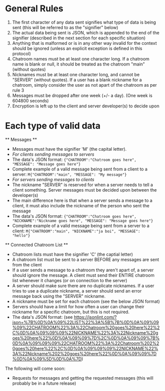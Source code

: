 # General Rules
1. The first character of any data sent signifies what type of data is being sent (this will be referred to as the "signifier" below)
2. The actual data being sent is JSON, which is appended to the end of the signifier (described in the next section for each specific situation)
3. Anything that is malformed or is in any other way invalid for the context should be ignored (unless an explicit exception is defined in this protocol)
4. Chatroom names must be at least one character long. If a chatroom name is blank or null, it should be treated as the chatroom "main" (without quotes)
5. Nicknames must be at least one character long, and cannot be "SERVER" (without quotes). If a user has a blank nickname for a chatroom, simply consider the user as not apart of the chatroom as per rule 3
6. Messages must be dropped after one week (+/- a day). (One week is 604800 seconds)
7. Encryption is left up to the client and server developer(s) to decide upon

# Each type of valid data  
** Messages **  
- Messages must have the signifier 'M' (the capital letter).
- *For clients sending messages to servers*
- The data's JSON format: `{"CHATROOM":"Chatroom goes here", "MESSAGE": "Message goes here"}`
- Complete example of a valid message being sent from a client to a server: `M{"CHATROOM":"main", "MESSAGE": "My message"}`
- *For servers sending messages to clients*
- The nickname "SERVER" is reserved for when a server needs to tell a client something. Server messages must be decided upon between the developer(s)
- The main difference here is that when a server sends a message to a client, it must also include the nickname of the person who sent the message
- The data's JSON format: `{"CHATROOM":"Chatroom goes here", "NICKNAME":"Nickname goes here", "MESSAGE": "Message goes here"}`
- Complete example of a valid message being sent from a server to a client: `M{"CHATROOM":"main", "NICKNAME":"ja boi", "MESSAGE": "hello"}`

** Connected Chatroom List **
- Chatroom lists must have the signifier 'C' (the captial letter)
- A chatroom list must be sent to a server BEFORE any messages are sent from the client
- If a user sends a message to a chatroom they aren't apart of, a server should ignore the message. A client must send their ENTIRE chatroom list whenever it changes (or on connection to the server)
- A server should make sure there are no duplicate nicknames. If a user tries to use a duplicate nickname, a server should send an error message back using the "SERVER" nickname.
- A nickname must be set for each chatroom (see the below JSON format)
- Servers should have a limit for how often a user can change their nickname for a specific chatroom, but this is not required.
- The data's JSON format: (see https://jsonlint.com/?json=%7B%0D%0A%09%22LIST%22%3A%5B%7B%0D%0A%09%09%09%22CHATROOM%22%3A%22Chatroom%20goes%20here%22%2C%0D%0A%09%09%09%22NICKNAME%22%3A%22Nickname%20goes%20here%22%0D%0A%09%09%7D%2C%0D%0A%09%09%7B%0D%0A%09%09%09%22CHATROOM%22%3A%22Chatroom%202%20goes%20here%22%2C%0D%0A%09%09%09%22NICKNAME%22%3A%22Nickname%202%20goes%20here%22%0D%0A%09%09%7D%0D%0A%09%5D%0D%0A%7D)


The following will come soon:
- Requests for messages and getting the requested messages (this will probably be in a future release)
